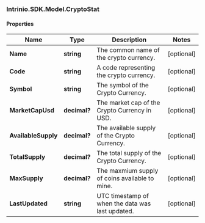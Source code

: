 ### Intrinio.SDK.Model.CryptoStat
#### Properties

Name | Type | Description | Notes
------------ | ------------- | ------------- | -------------
**Name** | **string** | The common name of the crypto currency. | [optional] 
**Code** | **string** | A code representing the crypto currency. | [optional] 
**Symbol** | **string** | The symbol of the Crypto Currency. | [optional] 
**MarketCapUsd** | **decimal?** | The market cap of the Crypto Currency in USD. | [optional] 
**AvailableSupply** | **decimal?** | The available supply of the Crypto Currency. | [optional] 
**TotalSupply** | **decimal?** | The total supply of the Crypto Currency. | [optional] 
**MaxSupply** | **decimal?** | The maxmium supply of coins available to mine. | [optional] 
**LastUpdated** | **string** | UTC timestamp of when the data was last updated. | [optional] 

